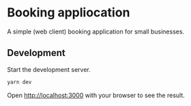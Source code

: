 # Booking appliocation

A simple (web client) booking application for small businesses.

## Development

Start the development server.

```bash
yarn dev
```

Open [http://localhost:3000](http://localhost:3000) with your browser to see the result.
